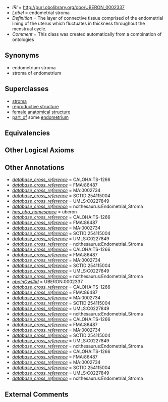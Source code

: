  * *IRI* = http://purl.obolibrary.org/obo/UBERON_0002337
 * *Label* = endometrial stroma
 * *Definition* = The layer of connective tissue comprised of the endometrial lining of the uterus which fluctuates in thickness throughout the menstrual cycle.
 * *Comment* = This class was created automatically from a combination of ontologies

## Synonyms

 * endometrium stroma
 * stroma of endometrium

## Superclasses

 * [stroma](../../UBERON/91/UBERON_0003891.md)
 * [reproductive structure](../../UBERON/56/UBERON_0005156.md)
 * [female anatomical structure](../../UBERON/04/UBERON_0014404.md)
 * [part_of](../../BFO/50/BFO_0000050.md) some [endometrium](../../UBERON/95/UBERON_0001295.md)

## Equivalencies


## Other Logical Axioms


## Other Annotations

 * *[database_cross_reference](../../ef/oboInOwl#hasDbXref.md)* = CALOHA:TS-1266
 * *[database_cross_reference](../../ef/oboInOwl#hasDbXref.md)* = FMA:86487
 * *[database_cross_reference](../../ef/oboInOwl#hasDbXref.md)* = MA:0002734
 * *[database_cross_reference](../../ef/oboInOwl#hasDbXref.md)* = SCTID:254115004
 * *[database_cross_reference](../../ef/oboInOwl#hasDbXref.md)* = UMLS:C0227849
 * *[database_cross_reference](../../ef/oboInOwl#hasDbXref.md)* = ncithesaurus:Endometrial_Stroma
 * *[has_obo_namespace](../../ce/oboInOwl#hasOBONamespace.md)* = uberon
 * *[database_cross_reference](../../ef/oboInOwl#hasDbXref.md)* = CALOHA:TS-1266
 * *[database_cross_reference](../../ef/oboInOwl#hasDbXref.md)* = FMA:86487
 * *[database_cross_reference](../../ef/oboInOwl#hasDbXref.md)* = MA:0002734
 * *[database_cross_reference](../../ef/oboInOwl#hasDbXref.md)* = SCTID:254115004
 * *[database_cross_reference](../../ef/oboInOwl#hasDbXref.md)* = UMLS:C0227849
 * *[database_cross_reference](../../ef/oboInOwl#hasDbXref.md)* = ncithesaurus:Endometrial_Stroma
 * *[database_cross_reference](../../ef/oboInOwl#hasDbXref.md)* = CALOHA:TS-1266
 * *[database_cross_reference](../../ef/oboInOwl#hasDbXref.md)* = FMA:86487
 * *[database_cross_reference](../../ef/oboInOwl#hasDbXref.md)* = MA:0002734
 * *[database_cross_reference](../../ef/oboInOwl#hasDbXref.md)* = SCTID:254115004
 * *[database_cross_reference](../../ef/oboInOwl#hasDbXref.md)* = UMLS:C0227849
 * *[database_cross_reference](../../ef/oboInOwl#hasDbXref.md)* = ncithesaurus:Endometrial_Stroma
 * *[oboInOwl#id](../../id/oboInOwl#id.md)* = UBERON:0002337
 * *[database_cross_reference](../../ef/oboInOwl#hasDbXref.md)* = CALOHA:TS-1266
 * *[database_cross_reference](../../ef/oboInOwl#hasDbXref.md)* = FMA:86487
 * *[database_cross_reference](../../ef/oboInOwl#hasDbXref.md)* = MA:0002734
 * *[database_cross_reference](../../ef/oboInOwl#hasDbXref.md)* = SCTID:254115004
 * *[database_cross_reference](../../ef/oboInOwl#hasDbXref.md)* = UMLS:C0227849
 * *[database_cross_reference](../../ef/oboInOwl#hasDbXref.md)* = ncithesaurus:Endometrial_Stroma
 * *[database_cross_reference](../../ef/oboInOwl#hasDbXref.md)* = CALOHA:TS-1266
 * *[database_cross_reference](../../ef/oboInOwl#hasDbXref.md)* = FMA:86487
 * *[database_cross_reference](../../ef/oboInOwl#hasDbXref.md)* = MA:0002734
 * *[database_cross_reference](../../ef/oboInOwl#hasDbXref.md)* = SCTID:254115004
 * *[database_cross_reference](../../ef/oboInOwl#hasDbXref.md)* = UMLS:C0227849
 * *[database_cross_reference](../../ef/oboInOwl#hasDbXref.md)* = ncithesaurus:Endometrial_Stroma
 * *[database_cross_reference](../../ef/oboInOwl#hasDbXref.md)* = CALOHA:TS-1266
 * *[database_cross_reference](../../ef/oboInOwl#hasDbXref.md)* = FMA:86487
 * *[database_cross_reference](../../ef/oboInOwl#hasDbXref.md)* = MA:0002734
 * *[database_cross_reference](../../ef/oboInOwl#hasDbXref.md)* = SCTID:254115004
 * *[database_cross_reference](../../ef/oboInOwl#hasDbXref.md)* = UMLS:C0227849
 * *[database_cross_reference](../../ef/oboInOwl#hasDbXref.md)* = ncithesaurus:Endometrial_Stroma

## External Comments

